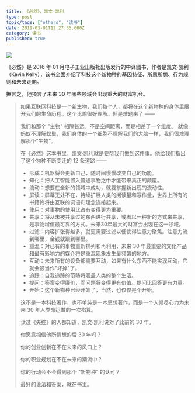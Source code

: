 ```yaml
---
title: 《必然》，凯文·凯利
type: post
topic/tags: ["others", "读书"]
date: 2019-03-01T12:27:35.000Z
category: 读书
published: true
---
```


![](https://note.bioitee.com/yuque/0/2019/jpeg/126032/1551443277107-c2cd178d-af6d-453f-a8bc-ea1612b7bc65.jpeg#align=left&display=inline&height=525&originHeight=525&originWidth=450&size=0&status=done&width=450)

《必然》是 2016 年 01 月电子工业出版社出版发行的中译图书，作者是凯文·凯利（Kevin Kelly），该书全面介绍了科技这个新物种的基因特征、所思所想、行为规则和未来走向。

换言之，他预言了未来 30 年哪些领域会出现重大的财富机会。

> 如果互联网科技是一个新生物，我们每个人，都将在这个新物种的身体里展开我们的生命历程。这个比喻很好理解。但是难题来了 ——
> 
> 我们和那个 "生物" 相隔甚远。不是空间距离，而是相差了一个维度。
> 就像蚂蚁不理解蚁巢，我们身体的一个细胞不理解我们的大脑一样，我们很难理解那个"生物"。
> 
> 在《必然》这本书里，凯文·凯利就是要帮我们做到这件事。他给我们指出了这个物种不断变迁的 12 条道路 ——
> 
> - 形成：机器将会更新自己，随时间慢慢改变自己的功能。
> - 知化：把人工智能置入普通事物之中才能带来真正的颠覆。
> - 流动：想要在全新的领域中成功，就要掌握新出现的流动性。
> - 屏读：屏幕无处不在，持续扩展人类的阅读量和写作量，世界上所有的书籍终将由互联的词语和理念连接起来。
> - 使用：对事物的使用比占有变得更为重要。
> - 共享：将从未被共享过的东西进行共享，或者以一种新的方式来共享，是事物增值最可靠的方式。未来30年最大的财富会出现在这一领域。
> - 过滤：内容扩张得越多，就更需要过滤以便使得注意力聚焦。注意力流到哪里，金钱就跟到哪里。
> - 重混：对已有的事物重新排列和再利用，未来 30 年最重要的文化产品和最有影响力的媒介将是重混现象发生最频繁的地方。
> - 互动：未来所有的设备都需要互动，如果有什么东西不能实现互动，它就会被当作"坏掉"了。
> - 追踪：自我追踪的范畴将涵盖人类的整个生活。
> - 提问：答案变得廉价，而问题将变得更有价值。提问比回答更有力量。
> - 开始：这个新物种已经开始了，当然，也仅仅是个开始。
> 
> 这不是一本科技著作，也不单纯是一本思想著作，而是一个人倾尽心力为未来 30 年人类命运做的一次掐算。
> 
> 读过《失控》的人都知道，凯文·凯利说对了此前的 30 年。
> 
> 你愿意相信他所猜想的后 30 年吗？
> 
> 你的创业创新在不在未来的风口上？
> 
> 你的职业规划在不在未来的潮流中？
> 
> 你的行动会不会得到那个 "新物种" 的认可？
> 
> 最好的说法和答案，就在书里。


